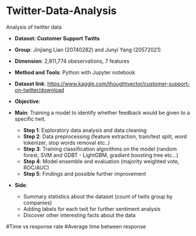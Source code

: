 # Twitter-Data-Analysis
Analysis of twitter data

- __Dataset: Customer Support Twitts__

- __Group__: Jinjiang Lian (20740282) and Junyi Yang (20572021)

- __Dimension__: 2,811,774 obeservations, 7 features

- __Method and Tools__: Python with Jupyter notebook

- __Dataset link__: https://www.kaggle.com/thoughtvector/customer-support-on-twitter/download

- __Objective__: 
- __Main__: Training a model to identify whether feedback would be given to a specific twit. 
  - __Step 1__: Exploratory data analysis and data cleaning
  - __Step 2__: Data preprocessing (feature extraction, train/test split, word tokenizer, stop words removal etc..)
  - __Step 3__: Training classification algorithms on the model (random forest, SVM and GDBT - LightGBM, gradient boosting tree etc...)
  - __Step 4__: Model ensemble and evaluation (majority weighted vote, ROC/AUC)
  - __Step 5__: Findings and possible further improvement

- __Side__: 
  - Summary statistics about the dataset (count of twits group by companies)
  - Adding labels for each twit for further sentiment analysis
  - Discover other interesting facts about the data



#Time vs response rate
#Average time between response
